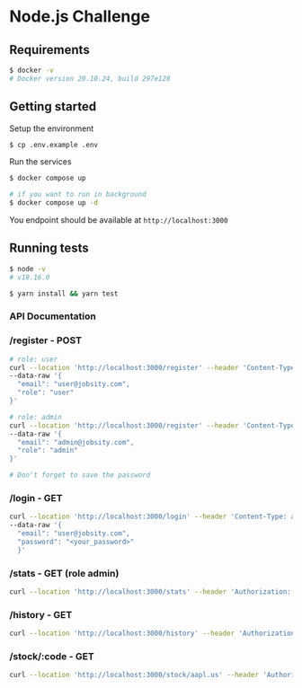 # Node.js Challenge

## Requirements
```sh
$ docker -v
# Docker version 20.10.24, build 297e128
```

## Getting started
Setup the environment
```sh
$ cp .env.example .env
```

Run the services
```sh
$ docker compose up

# if you want to run in background
$ docker compose up -d
```
You endpoint should be available at `http://localhost:3000`

## Running tests
```sh
$ node -v
# v18.16.0

$ yarn install && yarn test
```

### API Documentation

### /register - POST
```sh
# role: user
curl --location 'http://localhost:3000/register' --header 'Content-Type: application/json' \
--data-raw '{
  "email": "user@jobsity.com",
  "role": "user"
}'

# role: admin
curl --location 'http://localhost:3000/register' --header 'Content-Type: application/json' \
--data-raw '{
  "email": "admin@jobsity.com",
  "role": "admin"
}'

# Don't forget to save the password
```

### /login - GET
```sh
curl --location 'http://localhost:3000/login' --header 'Content-Type: application/json' \
--data-raw '{
  "email": "user@jobsity.com",
  "password": "<your_password>"
  }'
```

### /stats - GET (role admin)
```sh
curl --location 'http://localhost:3000/stats' --header 'Authorization: Bearer <token>'
```

### /history - GET
```sh
curl --location 'http://localhost:3000/history' --header 'Authorization: Bearer <token>'
```
### /stock/:code - GET
```sh
curl --location 'http://localhost:3000/stock/aapl.us' --header 'Authorization: Bearer <token>'
```
